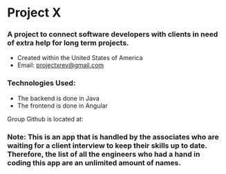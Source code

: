 # Project X

### A project to connect software developers with clients in need of extra help for long term projects.
 * Created within the United States of America
 * Email: projectxrev@gmail.com

### Technologies Used:
* The backend is done in Java
* The frontend is done in Angular

Group Github is located at: 

### Note: This is an app that is handled by the associates who are waiting for a client interview to keep their skills up to date. Therefore, the list of all the engineers who had a hand in coding this app are an unlimited amount of names.
